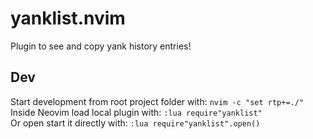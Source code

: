 # yanklist.nvim

Plugin to see and copy yank history entries!

## Dev

Start development from root project folder with:
`nvim -c "set rtp+=./"`
<br>
Inside Neovim load local plugin with:
`:lua require"yanklist"`
<br>
Or open start it directly with:
`:lua require"yanklist".open()`
